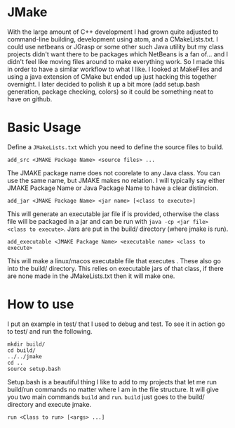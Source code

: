 # JMake
With the large amount of C++ development I had grown quite adjusted to command-line building, development using atom, and a CMakeLists.txt. I could use netbeans or JGrasp or some other such Java utility but my class projects didn't want there to be packages which NetBeans is a fan of... and I didn't feel like moving files around to make everything work.
So I made this in order to have a similar workflow to what I like. I looked at MakeFiles and using a java extension of CMake but ended up just hacking this together overnight. I later decided to polish it up a bit more (add setup.bash generation, package checking, colors) so it could be something neat to have on github.

# Basic Usage
Define a `JMakeLists.txt` which you need to define the source files to build.
```
add_src <JMAKE Package Name> <source files> ...
```
The JMAKE package name does not coorelate to any Java class. You can use the same name, but JMAKE makes no relation. I will typically say either JMAKE Package Name or Java Package Name to have a clear distincion.

```
add_jar <JMAKE Package Name> <jar name> [<class to execute>]
```
This will generate an executable jar file if <class to execute> is provided, otherwise the class file will be packaged in a jar and can be run with `java -cp <jar file> <class to execute>`. Jars are put in the build/ directory (where jmake is run).

```
add_executable <JMAKE Package Name> <executable name> <class to execute>
```
This will make a linux/macos executable file that executes <class to execute>. These also go into the build/ directory. This relies on executable jars of that class, if there are none made in the JMakeLists.txt then it will make one.

# How to use
I put an example in test/ that I used to debug and test. To see it in action go to test/ and run the following.
```
mkdir build/
cd build/
../../jmake
cd ..
source setup.bash
```
Setup.bash is a beautiful thing I like to add to my projects that let me run build/run commands no matter where I am in the file structure. It will give you two main commands `build` and `run`. `build` just goes to the build/ directory and execute jmake.
```
run <Class to run> [<args> ...]
```
